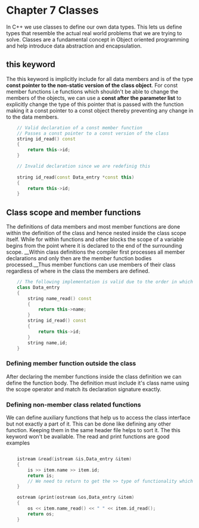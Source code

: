 # Chapter 7 Classes

In C++ we use classes to define our own data types. This lets us define types that resemble
the actual real world problems that we are trying to solve. Classes are a fundamental concept
in Object oriented programming and help introduce data abstraction and encapsulation.

## this keyword

The this keyword is implicitly include for all data members and is of the type __const pointer 
to the non-static version of the class object__. For const member functions i.e functions 
which shouldn't be able to change the members of the objects, we can use a __const after the
parameter list__ to explicitly change the type of this pointer that is passed with the function
making it a const pointer to a const object thereby preventing any change in to the data members.

```cpp
	// Valid declaration of a const member function
	// Passes a const pointer to a const version of the class
	string id_read() const 
	{
		return this->id;
	}

	// Invalid declaration since we are redefinig this
	
	string id_read(const Data_entry *const this)
	{
		return this->id;
	}  


```

## Class scope and member functions

The definitions of data members and most member functions are done within the definition of 
the class and hence nested inside the class scope itself. While for within functions and other
blocks the scope of a variable begins from the point where it is declared to the end of the 
surrounding scope. __Within class definitions the compiler first processes all member declarations
and only then are the member function bodies processed.__Thus member functions can use members
of their class regardless of where in the class the members are defined.

```cpp
	// The following implementation is valid due to the order in which class definitions are processed
	class Data_entry
	{
		string name_read() const
		{
			return this->name;
		}
		string id_read() const
		{
			return this->id;
		}
		string name,id;
	}
```

### Defining member function outside the class

After declaring the member functions inside the class definition we can define the function
body. The definition must include it's class name using the scope operator and match its 
declaration signature exactly.

### Defining non-member class related functions

We can define auxiliary functions that help us to access the class interface but not exactly 
a part of it. This can be done like defining any other function. Keeping them in the same 
header file helps to sort it. The this keyword won't be available. The read and print functions
are good examples

```cpp

	istream &read(istream &is,Data_entry &item)
	{
		is >> item.name >> item.id;
		return is;		
		// We need to return to get the >> type of functionality which we can reuse
	}

	ostream &print(ostream &os,Data_entry &item)
	{
		os << item.name_read() << " " << item.id_read();
		return os;
	}

```






